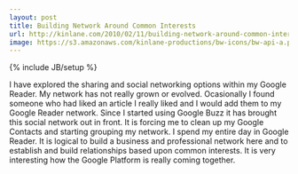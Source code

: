 ```yaml
---
layout: post
title: Building Network Around Common Interests
url: http://kinlane.com/2010/02/11/building-network-around-common-interests/
image: https://s3.amazonaws.com/kinlane-productions/bw-icons/bw-api-a.png
---
```

{% include JB/setup %}
I have explored the sharing and social networking options within my Google Reader. My network has not really grown or evolved. Ocasionally I found someone who had liked an article I really liked and I would add them to my Google Reader network.
Since I started using Google Buzz it has brought this social network out in front. It is forcing me to clean up my Google Contacts and starting grouping my network.
I spend my entire day in Google Reader. It is logical to build a business and professional network here and to establish and build relationships based upon common interests.
It is very interesting how the Google Platform is really coming together.
